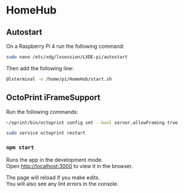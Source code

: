 # HomeHub

## Autostart

On a Raspberry Pi 4 run the following command:

```sh
sudo nano /etc/xdg/lxsession/LXDE-pi/autostart
```

Then add the following line:

```sh
@lxterminal -e /home/pi/HomeHub/start.sh
```

## OctoPrint iFrameSupport

Run the following commands:

```sh
~/oprint/bin/octoprint config set --bool server.allowFraming true
```

```sh
sudo service octoprint restart
```

### `npm start`

Runs the app in the development mode.<br />
Open [http://localhost:3000](http://localhost:3000) to view it in the browser.

The page will reload if you make edits.<br />
You will also see any lint errors in the console.
